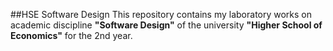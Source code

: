 ##HSE Software Design
This repository contains my laboratory works on academic discipline **"Software Design"** of the university **"Higher School of Economics"** for the 2nd year.